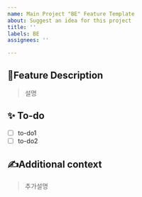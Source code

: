 ```yaml
---
name: Main Project "BE" Feature Template
about: Suggest an idea for this project
title: ''
labels: BE
assignees: ''

---
```


## 📌Feature Description
<!-- 해당 이슈에 대한 설명을 적어주세요! -->
> 설명
## ✨ To-do
<!-- 해당 이슈를 위해 구현해야 될 기능에 대해 적어주세요! -->
- [ ] to-do1
- [ ] to-do2

## ✍Additional context
<!-- 해당 이슈에 대해 추가적인 설명이 필요하다면 적어주세요! -->
> 추가설명
